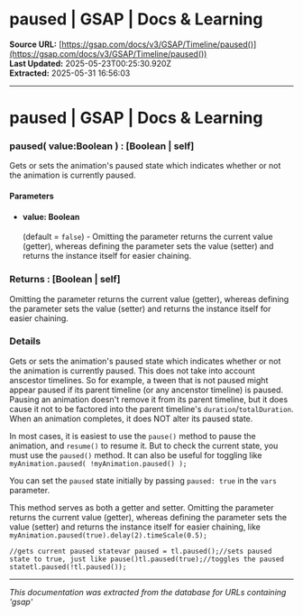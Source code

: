 # paused | GSAP | Docs & Learning

**Source URL:** [https://gsap.com/docs/v3/GSAP/Timeline/paused()](https://gsap.com/docs/v3/GSAP/Timeline/paused())  
**Last Updated:** 2025-05-23T00:25:30.920Z  
**Extracted:** 2025-05-31 16:56:03

---

# paused | GSAP | Docs & Learning

### paused( value:Boolean ) : \[Boolean | self\]

Gets or sets the animation's paused state which indicates whether or not the animation is currently paused.

#### Parameters

*   #### **value**: Boolean
    
    (default = `false`) - Omitting the parameter returns the current value (getter), whereas defining the parameter sets the value (setter) and returns the instance itself for easier chaining.
    

### Returns : \[Boolean | self\][​](#returns--boolean--self "Direct link to returns--boolean--self")

Omitting the parameter returns the current value (getter), whereas defining the parameter sets the value (setter) and returns the instance itself for easier chaining.

### Details[​](#details "Direct link to Details")

Gets or sets the animation's paused state which indicates whether or not the animation is currently paused. This does not take into account anscestor timelines. So for example, a tween that is not paused might appear paused if its parent timeline (or any ancenstor timeline) is paused. Pausing an animation doesn't remove it from its parent timeline, but it does cause it not to be factored into the parent timeline's `duration`/`totalDuration`. When an animation completes, it does NOT alter its paused state.

In most cases, it is easiest to use the `pause()` method to pause the animation, and `resume()` to resume it. But to check the current state, you must use the `paused()` method. It can also be useful for toggling like `myAnimation.paused( !myAnimation.paused() );`

You can set the `paused` state initially by passing `paused: true` in the `vars` parameter.

This method serves as both a getter and setter. Omitting the parameter returns the current value (getter), whereas defining the parameter sets the value (setter) and returns the instance itself for easier chaining, like `myAnimation.paused(true).delay(2).timeScale(0.5);`

```
//gets current paused statevar paused = tl.paused();//sets paused state to true, just like pause()tl.paused(true);//toggles the paused statetl.paused(!tl.paused());
```

---

*This documentation was extracted from the database for URLs containing 'gsap'*
